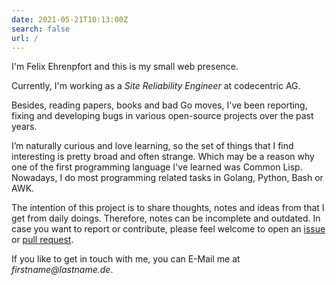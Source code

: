 ```yaml
---
date: 2021-05-21T10:13:00Z
search: false
url: /
---
```


I'm Felix Ehrenpfort and this is my small web presence.

Currently, I'm working as a _Site Reliability Engineer_ at codecentric AG.

Besides, reading papers, books and bad Go moves, I've been reporting, fixing and developing bugs in various open-source
projects over the past years.

I’m naturally curious and love learning, so the set of things that I find interesting is pretty broad and often strange.
Which may be a reason why one of the first programming language I've learned was Common Lisp. Nowadays, I do most
programming related tasks in Golang, Python, Bash or AWK.

The intention of this project is to share thoughts, notes and ideas from that I get from daily doings. Therefore, notes
can be incomplete and outdated. In case you want to report or contribute, please feel welcome to open an [issue][1] or
[pull request][2].

If you like to get in touch with me, you can E-Mail me at _firstname@lastname.de_.

[1]: https://github.com/xinau/notebook/issues/new
[2]: https://github.com/xinau/notebook/compare

